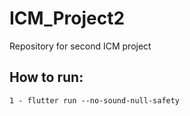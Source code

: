 # ICM_Project2
Repository for second ICM project
## How to run: 
```
1 - flutter run --no-sound-null-safety 
```
